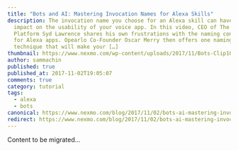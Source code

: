 ```yaml
---
title: "Bots and AI: Mastering Invocation Names for Alexa Skills"
description: The invocation name you choose for an Alexa skill can have a huge
  impact on the usability of your voice app. In this video, CEO of The Bot
  Platform Syd Lawrence shares his own frustrations with the naming convention
  for Alexa apps. Opearlo Co-Founder Oscar Merry then offers one naming
  technique that will make your […]
thumbnail: https://www.nexmo.com/wp-content/uploads/2017/11/Bots-Clip10_800x300.jpg
author: sammachin
published: true
published_at: 2017-11-02T19:05:07
comments: true
category: tutorial
tags:
  - alexa
  - bots
canonical: https://www.nexmo.com/blog/2017/11/02/bots-ai-mastering-invocation-names-alexa-skills
redirect: https://www.nexmo.com/blog/2017/11/02/bots-ai-mastering-invocation-names-alexa-skills
---
```

Content to be migrated...
